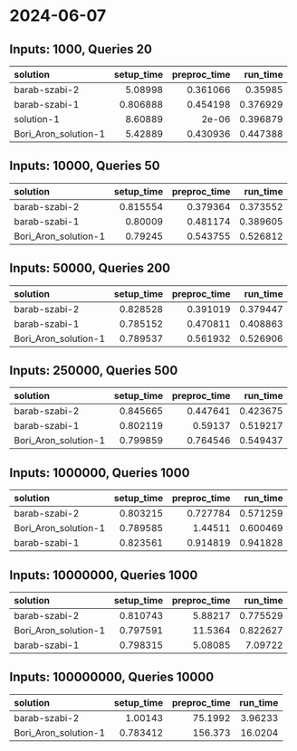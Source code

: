 # 2024-06-07

## Inputs: 1000, Queries 20

| solution             |   setup_time |   preproc_time |   run_time |
|:---------------------|-------------:|---------------:|-----------:|
| barab-szabi-2        |     5.08998  |       0.361066 |   0.35985  |
| barab-szabi-1        |     0.806888 |       0.454198 |   0.376929 |
| solution-1           |     8.60889  |       2e-06    |   0.396879 |
| Bori_Aron_solution-1 |     5.42889  |       0.430936 |   0.447388 |

## Inputs: 10000, Queries 50

| solution             |   setup_time |   preproc_time |   run_time |
|:---------------------|-------------:|---------------:|-----------:|
| barab-szabi-2        |     0.815554 |       0.379364 |   0.373552 |
| barab-szabi-1        |     0.80009  |       0.481174 |   0.389605 |
| Bori_Aron_solution-1 |     0.79245  |       0.543755 |   0.526812 |

## Inputs: 50000, Queries 200

| solution             |   setup_time |   preproc_time |   run_time |
|:---------------------|-------------:|---------------:|-----------:|
| barab-szabi-2        |     0.828528 |       0.391019 |   0.379447 |
| barab-szabi-1        |     0.785152 |       0.470811 |   0.408863 |
| Bori_Aron_solution-1 |     0.789537 |       0.561932 |   0.526906 |

## Inputs: 250000, Queries 500

| solution             |   setup_time |   preproc_time |   run_time |
|:---------------------|-------------:|---------------:|-----------:|
| barab-szabi-2        |     0.845665 |       0.447641 |   0.423675 |
| barab-szabi-1        |     0.802119 |       0.59137  |   0.519217 |
| Bori_Aron_solution-1 |     0.799859 |       0.764546 |   0.549437 |

## Inputs: 1000000, Queries 1000

| solution             |   setup_time |   preproc_time |   run_time |
|:---------------------|-------------:|---------------:|-----------:|
| barab-szabi-2        |     0.803215 |       0.727784 |   0.571259 |
| Bori_Aron_solution-1 |     0.789585 |       1.44511  |   0.600469 |
| barab-szabi-1        |     0.823561 |       0.914819 |   0.941828 |

## Inputs: 10000000, Queries 1000

| solution             |   setup_time |   preproc_time |   run_time |
|:---------------------|-------------:|---------------:|-----------:|
| barab-szabi-2        |     0.810743 |        5.88217 |   0.775529 |
| Bori_Aron_solution-1 |     0.797591 |       11.5364  |   0.822627 |
| barab-szabi-1        |     0.798315 |        5.08085 |   7.09722  |

## Inputs: 100000000, Queries 10000

| solution             |   setup_time |   preproc_time |   run_time |
|:---------------------|-------------:|---------------:|-----------:|
| barab-szabi-2        |     1.00143  |        75.1992 |    3.96233 |
| Bori_Aron_solution-1 |     0.783412 |       156.373  |   16.0204  |